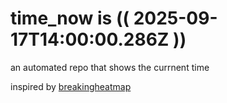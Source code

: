 # time_now is (( 2025-09-17T14:00:00.286Z ))

an automated repo that shows the currnent time

inspired by [breakingheatmap](https://github.com/breakingheatmap/breakingheatmap)